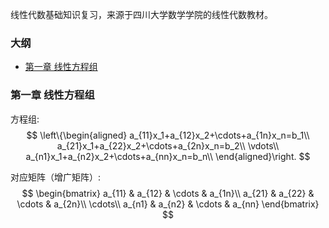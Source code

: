 线性代数基础知识复习，来源于四川大学数学学院的线性代数教材。


### 大纲
* [第一章 线性方程组](#第一章-线性方程组)


### 第一章 线性方程组

方程组:
$$
\left\{\begin{aligned}
a_{11}x_1+a_{12}x_2+\cdots+a_{1n}x_n=b_1\\
a_{21}x_1+a_{22}x_2+\cdots+a_{2n}x_n=b_2\\
\vdots\\
a_{n1}x_1+a_{n2}x_2+\cdots+a_{nn}x_n=b_n\\
\end{aligned}\right.
$$

对应矩阵（增广矩阵）:
$$
\begin{bmatrix} 
a_{11} & a_{12} & \cdots & a_{1n}\\
a_{21} & a_{22} & \cdots & a_{2n}\\
\cdots\\
a_{n1} & a_{n2} & \cdots & a_{nn}
\end{bmatrix}
$$

